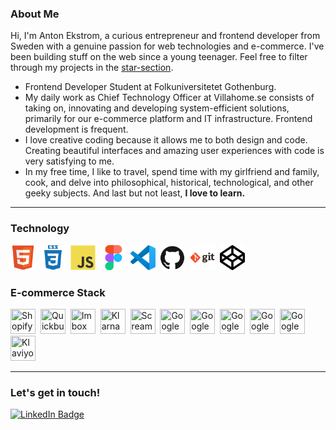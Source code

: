 ### About Me

Hi, I'm Anton Ekstrom, a curious entrepreneur and frontend developer from Sweden with a genuine passion for web technologies and e-commerce. I've been building stuff on the web since a young teenager. Feel free to filter through my projects in the <a href="https://github.com/antonekstrom1?tab=stars">star-section</a>.

- Frontend Developer Student at Folkuniversitetet Gothenburg.
- My daily work as Chief Technology Officer at Villahome.se consists of taking on, innovating and developing system-efficient solutions, primarily for our e-commerce platform and IT infrastructure. Frontend development is frequent.
- I love creative coding because it allows me to both design and code. Creating beautiful interfaces and amazing user experiences with code is very satisfying to me.
- In my free time, I like to travel, spend time with my girlfriend and family, cook, and delve into philosophical, historical, technological, and other geeky subjects. And last but not least, <strong>I love to learn.</strong>

---

### Technology

<p>
<img src="https://raw.githubusercontent.com/devicons/devicon/1119b9f84c0290e0f0b38982099a2bd027a48bf1/icons/html5/html5-original.svg" title="HTML" alt="HTML" width="40" height="40"/>&nbsp;
<img src="https://raw.githubusercontent.com/devicons/devicon/1119b9f84c0290e0f0b38982099a2bd027a48bf1/icons/css3/css3-plain-wordmark.svg"  title="CSS" alt="CSS" width="40" height="40"/>&nbsp;
<img src="https://raw.githubusercontent.com/devicons/devicon/1119b9f84c0290e0f0b38982099a2bd027a48bf1/icons/javascript/javascript-original.svg" title="JavaScript" alt="JavaScript" width="40" height="40"/>&nbsp;
<img src="https://raw.githubusercontent.com/devicons/devicon/1119b9f84c0290e0f0b38982099a2bd027a48bf1/icons/figma/figma-original.svg" title="FIGMA" alt="HTML" width="40" height="40"/>&nbsp;
<img src="https://raw.githubusercontent.com/devicons/devicon/1119b9f84c0290e0f0b38982099a2bd027a48bf1/icons/vscode/vscode-original.svg" title="VSCODE" alt="HTML" width="40" height="40"/>&nbsp;
<img src="https://raw.githubusercontent.com/devicons/devicon/1119b9f84c0290e0f0b38982099a2bd027a48bf1/icons/github/github-original.svg" title="GITHUB" **alt="Git" width="40" height="40"/>&nbsp;
<img src="https://raw.githubusercontent.com/devicons/devicon/1119b9f84c0290e0f0b38982099a2bd027a48bf1/icons/git/git-original-wordmark.svg" title="GIT" **alt="Git" width="40" height="40"/>&nbsp;
<img src="https://raw.githubusercontent.com/devicons/devicon/1119b9f84c0290e0f0b38982099a2bd027a48bf1/icons/codepen/codepen-plain.svg" title="CodePen" **alt="CodePen" width="40" height="40"/>&nbsp;
</p>

### E-commerce Stack

<p>
<img src="https://cdn-icons-png.flaticon.com/512/5968/5968919.png" title="Shopify" **alt="Shopify"width="40" height="40"/>&nbsp;
<img src="https://scontent-arn2-1.xx.fbcdn.net/v/t39.30808-6/309617280_508434824625672_7654556464113266929_n.jpg?_nc_cat=102&ccb=1-7&_nc_sid=09cbfe&_nc_ohc=_WjIgEJ8pSQAX_q720N&_nc_ht=scontent-arn2-1.xx&oh=00_AfDiAmnXmkwHE1W3PcvtVuTyF6WMizu7NrnpJuzlY0Q7Dw&oe=63C162C6" title="Quickbutik" **alt="Quickbutik"width="40" height="40"/>&nbsp;
<img src="https://startcommunication.se/wp-content/uploads/2020/03/imbox_logo_1080x1080.png" title="Imbox" **alt="Imbox"width="40" height="40"/>&nbsp;
<img src="https://play-lh.googleusercontent.com/tDXSaAt_I_qx6am_rTcQ1WHaXo6ncfiB-b742DnSXZkJGASvs15yRYnvzogzbYwse0QD" title="Klarna Merchant Portal" **alt="Klarna Merchant Portal"width="40" height="40"/>&nbsp;
<img src="https://www.screamingfrog.co.uk/wp-content/uploads/2018/11/screaming-frog-logo-kg.jpg" title="Screaming Frog SEO Spider" **alt="Screaming Frog SEO Spider"width="40" height="40"/>&nbsp;
<img src="https://cdn.worldvectorlogo.com/logos/google-lighthouse-icon-may-2019-.svg" title="Google Lighthouse" **alt="Google Lighthouse"width="40" height="40"/>&nbsp; 
<img src="https://upload.wikimedia.org/wikipedia/commons/thumb/7/77/GAnalytics.svg/1200px-GAnalytics.svg.png" title="Google Analytics" **alt="Google Analytics"width="40" height="40"/>&nbsp;
<img src="https://cdn.worldvectorlogo.com/logos/google-merchant-center.svg" title="Google Merchant Center" **alt="Google Merchant Center"width="40" height="40"/>&nbsp;
<img src="https://cdn.worldvectorlogo.com/logos/google-search-console.svg" title="Google Search Console" **alt="Google Search Console"width="40" height="40"/>&nbsp;
<img src="https://cdn4.iconfinder.com/data/icons/logos-brands-7/512/google_ads-512.png" title="Google Ads" **alt="Google Ads"width="40" height="40"/>&nbsp;
<img src="https://www.inmobile.com/media/j0wep45k/klaviyo_glyph2-01.svg?width=500&height=500" title="Klaviyo" **alt="Klaviyo"width="40" height="40"/>&nbsp;
</p>

---

### Let's get in touch!
<a href="https://www.linkedin.com/in/anton-ekstrom/"><img src="https://img.shields.io/badge/LinkedIn-blue?style=for-the-badge&logo=linkedin&logoColor=white" alt="LinkedIn Badge"></a>
